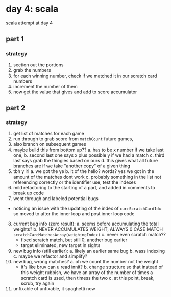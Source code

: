 # day 4: scala
  scala attempt at day 4
## part 1
### strategy
1. section out the portions
2. grab the numbers
3. for each winning number, check if we matched it in our scratch card numbers
4. increment the number of them
5. now get the value that gives and add to score accumulator

## part 2
### strategy
1. get list of matches for each game
2. run through to grab score from `matchCount` future games,
3. also branch on subsequent games
4. maybe build this from bottom up??
  a. has to be x number if we take last one, 
  b. second last one says x plus possible y if we had a match
  c. third last says grab the thingies based on ours
  d. this gives what all future branches are if we take "another copy" of a given thing
5. tbh y irl
  a. we got the ye
  b. it of the hello? words? yes we got in the amount of the matches dont work
  c. probably something in the list not referencing correctly or the identifier use, test the indexes
6. mild refactoring to the starting of a part, and added in comments to break up code
7. went through and labeled potential bugs
  * noticing an issue with the updating of the index of `currScratchCardIdx` so moved to after the inner loop and post inner loop code
8. current bug info (zero result):
  a. seems before accumulating the total weights?
  b. NEVER ACCUMULATES WEIGHT, ALWAYS 0 CASE MATCH `scratchCardMatchesArray(weighingIndex)`
  c. never even scratch match??
    * fixed scratch match, but still 0, another bug earlier
    * target eliminated, new target in sights
9. new bug info (still earlier):
  a. likely an earlier same bug
  b. wass indexing
  c. maybe we refactor and simplify?
10. new bug, wrong matches?
  a. oh we count the number not the weight
    * it's like bruv can u read innit?
  b. change structure so that instead of this weight rubbish, we have an array of the number of times a scratch card is used, then timess the two
  c. at this point, break, scrub, try again
11. unfixable of unfixable, it spaghetti now
